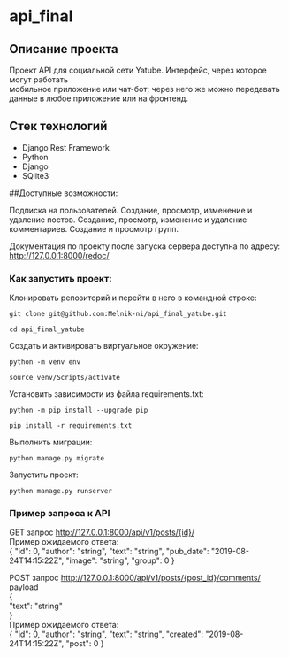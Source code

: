 # api_final 
## Описание проекта 
Проект API для социальной сети Yatube. Интерфейс, через которое могут работать  
мобильное приложение или чат-бот; через него же можно передавать  
данные в любое приложение или на фронтенд. 
 
## Стек технологий 
* Django Rest Framework   
* Python   
* Django 
* SQlite3 
   
##Доступные возможности: 
 
Подписка на пользователей. 
Создание, просмотр, изменение и удаление постов. 
Создание, просмотр, изменение и удаление комментариев. 
Создание и просмотр групп.  
 
Документация по проекту после запуска сервера доступна по адресу:   
http://127.0.0.1:8000/redoc/   
 
 
### Как запустить проект: 
 
Клонировать репозиторий и перейти в него в командной строке: 
 
``` 
git clone git@github.com:Melnik-ni/api_final_yatube.git 
``` 
 
``` 
cd api_final_yatube 
``` 
 
Cоздать и активировать виртуальное окружение: 
 
``` 
python -m venv env 
``` 
 
``` 
source venv/Scripts/activate 
``` 
 
Установить зависимости из файла requirements.txt: 
 
``` 
python -m pip install --upgrade pip 
``` 
 
``` 
pip install -r requirements.txt 
``` 
 
Выполнить миграции: 
 
``` 
python manage.py migrate 
``` 
 
Запустить проект: 
 
``` 
python manage.py runserver 
``` 
 
### Пример запроса к API 
 
GET запрос http://127.0.0.1:8000/api/v1/posts/{id}/   
Пример ожидаемого ответа:   
{ 
"id": 0, 
"author": "string", 
"text": "string", 
"pub_date": "2019-08-24T14:15:22Z", 
"image": "string", 
"group": 0 
} 
 
POST запрос http://127.0.0.1:8000/api/v1/posts/{post_id}/comments/   
payload   
{   
"text": "string"   
}   
Пример ожидаемого ответа:   
{ 
"id": 0, 
"author": "string", 
"text": "string", 
"created": "2019-08-24T14:15:22Z", 
"post": 0 
} 
